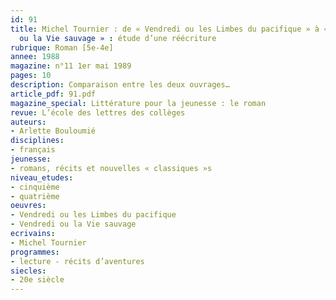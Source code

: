 ```yaml
---
id: 91
title: Michel Tournier : de « Vendredi ou les Limbes du pacifique » à « Vendredi
  ou la Vie sauvage » : étude d’une réécriture
rubrique: Roman [5e-4e]
annee: 1988
magazine: n°11 1er mai 1989
pages: 10
description: Comparaison entre les deux ouvrages…
article_pdf: 91.pdf
magazine_special: Littérature pour la jeunesse : le roman
revue: L’école des lettres des collèges
auteurs:
- Arlette Bouloumié
disciplines:
- français
jeunesse:
- romans, récits et nouvelles « classiques »s
niveau_etudes:
- cinquième
- quatrième
oeuvres:
- Vendredi ou les Limbes du pacifique
- Vendredi ou la Vie sauvage
ecrivains:
- Michel Tournier
programmes:
- lecture - récits d’aventures
siecles:
- 20e siècle
---
```

